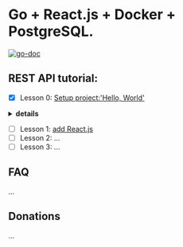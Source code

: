 # Go + React.js + Docker + PostgreSQL. 
[![go-doc](https://godoc.org/github.com/prometheus/client_golang?status.svg)](https://godoc.org/github.com/prometheus/client_golang)

## REST API tutorial:
* [X] Lesson 0: [Setup project:'Hello, World'](https://www.youtube.com/watch?v=u4uhmbOoo4o&t=371s)
<details>
<summary><b>details</b></summary>
1. We are using an MVC architecture (module-DB, view-front end, controller-back end).<br/>
2. REST API connects controller and view part using AJAX.<br/>
3. Click on F5 to run and debug (plugin for VS Code has to be installed)<br/>
4. Install gorilla/mux by typing `go get -u github.com/gorilla.mux`<br/>
5. Use F1 in VS Code to add gorilla/mux<br/>
6. Add a `router` to interract with HTPP requests<br/>
7. Add IndexHandler function (has access to any part of the HTTM page)<br/>
8. `CTRL+s` to update the libraries<br/>
9. <a href="https://en.wikipedia.org/wiki/">List_of_TCP_and_UDP_port_numbers</a><br/>
10. LINUX users: run `go build` , the run from the current directory (e.g. `sudo ./yourexample`)<br/>
11. Use F5 in VS Code to select environment<br/>
</details>

* [ ] Lesson 1: [add React.js](https://www.youtube.com/watch?v=u4uhmbOoo4o&t=371s)
* [ ] Lesson 2: ...
* [ ] Lesson 3: ...

## FAQ
...

## Donations
...

